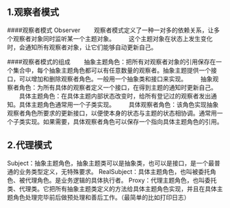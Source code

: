 ## 1.观察者模式
####观察者模式 Observer
　　观察者模式定义了一种一对多的依赖关系，让多个观察者对象同时监听某一个主题对象。
　　这个主题对象在状态上发生变化时，会通知所有观察者对象，让它们能够自动更新自己。

####观察者模式的组成
　　抽象主题角色：把所有对观察者对象的引用保存在一个集合中，每个抽象主题角色都可以有任意数量的观察者。抽象主题提供一个接口，可以增加和删除观察者角色。一般用一个抽象类和接口来实现。
　　抽象观察者角色：为所有具体的观察者定义一个接口，在得到主题的通知时更新自己。
　　具体主题角色：在具体主题内部状态改变时，给所有登记过的观察者发出通知。具体主题角色通常用一个子类实现。
　　具体观察者角色：该角色实现抽象观察者角色所要求的更新接口，以便使本身的状态与主题的状态相协调。通常用一个子类实现。如果需要，具体观察者角色可以保存一个指向具体主题角色的引用。

## 2.代理模式
Subject：抽象主题角色，抽象主题类可以是抽象类，也可以是接口，是一个最普通的业务类型定义，无特殊要求。
RealSubject：具体主题角色，也叫被委托角色、被代理角色。是业务逻辑的具体执行者。
Proxy：代理主题角色，也叫委托类、代理类。它把所有抽象主题类定义的方法给具体主题角色实现，并且在具体主题角色处理完毕前后做预处理和善后工作。（最简单的比如打印日志）
